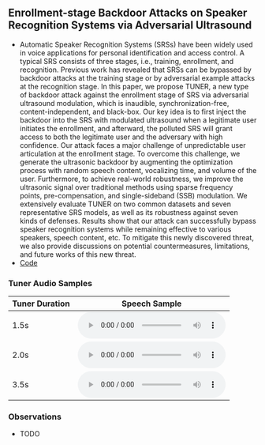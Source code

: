 ## Enrollment-stage Backdoor Attacks on Speaker Recognition Systems via Adversarial Ultrasound

 - Automatic Speaker Recognition Systems (SRSs) have been widely used in voice applications for personal identification and access control. A typical SRS consists of three stages, i.e., training, enrollment, and recognition. Previous work has revealed that SRSs can be bypassed by backdoor attacks at the training stage or by adversarial example attacks at the recognition stage. In this paper, we propose TUNER, a new type of backdoor attack against the enrollment stage of SRS via adversarial ultrasound modulation, which is inaudible, synchronization-free, content-independent, and black-box. Our key idea is to first inject the backdoor into the SRS with modulated ultrasound when a legitimate user initiates the enrollment, and afterward, the polluted SRS will grant access to both the legitimate user and the adversary with high confidence. Our attack faces a major challenge of unpredictable user articulation at the enrollment stage. To overcome this challenge, we generate the ultrasonic backdoor by augmenting the optimization process with random speech content, vocalizing time, and volume of the user. Furthermore, to achieve real-world robustness, we improve the ultrasonic signal over traditional methods using sparse frequency points, pre-compensation, and single-sideband (SSB) modulation. We extensively evaluate TUNER on two common datasets and seven representative SRS models, as well as its robustness against seven kinds of defenses. Results show that our attack can successfully bypass speaker recognition systems while remaining effective to various speakers, speech content, etc. To mitigate this newly discovered threat, we also provide discussions on potential countermeasures, limitations, and future works of this new threat.
 - [Code](https://github.com/b04901014/UUVC)

### Tuner Audio Samples

|Tuner Duration|Speech Sample|
|--------------|-------------|
|1.5s|<audio src="samples/tuner-language/tuner-1.5.wav" type="audio/wav" controls preload></audio>|
|2.0s|<audio src="samples/tuner-language/tuner-2.wav" type="audio/wav" controls preload></audio>|
|3.5s|<audio src="samples/tuner-language/tuner-3.5.wav" type="audio/wav" controls preload></audio>|

### Observations
 - TODO
